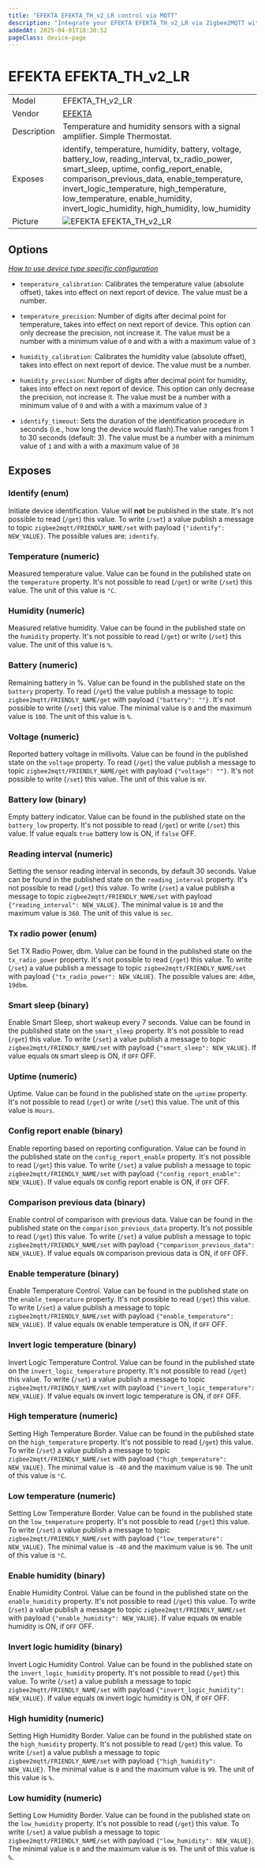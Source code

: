 ```yaml
---
title: "EFEKTA EFEKTA_TH_v2_LR control via MQTT"
description: "Integrate your EFEKTA EFEKTA_TH_v2_LR via Zigbee2MQTT with whatever smart home infrastructure you are using without the vendor's bridge or gateway."
addedAt: 2025-04-01T18:30:52
pageClass: device-page
---
```


<!-- !!!! -->
<!-- ATTENTION: This file is auto-generated through docgen! -->
<!-- You can only edit the "Notes"-Section between the two comment lines "Notes BEGIN" and "Notes END". -->
<!-- Do not use h1 or h2 heading within "## Notes"-Section. -->
<!-- !!!! -->

# EFEKTA EFEKTA_TH_v2_LR

|     |     |
|-----|-----|
| Model | EFEKTA_TH_v2_LR  |
| Vendor  | [EFEKTA](/supported-devices/#v=EFEKTA)  |
| Description | Temperature and humidity sensors with a signal amplifier. Simple Thermostat. |
| Exposes | identify, temperature, humidity, battery, voltage, battery_low, reading_interval, tx_radio_power, smart_sleep, uptime, config_report_enable, comparison_previous_data, enable_temperature, invert_logic_temperature, high_temperature, low_temperature, enable_humidity, invert_logic_humidity, high_humidity, low_humidity |
| Picture | ![EFEKTA EFEKTA_TH_v2_LR](https://www.zigbee2mqtt.io/images/devices/EFEKTA_TH_v2_LR.png) |


<!-- Notes BEGIN: You can edit here. Add "## Notes" headline if not already present. -->


<!-- Notes END: Do not edit below this line -->



## Options
*[How to use device type specific configuration](../guide/configuration/devices-groups.md#specific-device-options)*

* `temperature_calibration`: Calibrates the temperature value (absolute offset), takes into effect on next report of device. The value must be a number.

* `temperature_precision`: Number of digits after decimal point for temperature, takes into effect on next report of device. This option can only decrease the precision, not increase it. The value must be a number with a minimum value of `0` and with a with a maximum value of `3`

* `humidity_calibration`: Calibrates the humidity value (absolute offset), takes into effect on next report of device. The value must be a number.

* `humidity_precision`: Number of digits after decimal point for humidity, takes into effect on next report of device. This option can only decrease the precision, not increase it. The value must be a number with a minimum value of `0` and with a with a maximum value of `3`

* `identify_timeout`: Sets the duration of the identification procedure in seconds (i.e., how long the device would flash).The value ranges from 1 to 30 seconds (default: 3). The value must be a number with a minimum value of `1` and with a with a maximum value of `30`


## Exposes

### Identify (enum)
Initiate device identification.
Value will **not** be published in the state.
It's not possible to read (`/get`) this value.
To write (`/set`) a value publish a message to topic `zigbee2mqtt/FRIENDLY_NAME/set` with payload `{"identify": NEW_VALUE}`.
The possible values are: `identify`.

### Temperature (numeric)
Measured temperature value.
Value can be found in the published state on the `temperature` property.
It's not possible to read (`/get`) or write (`/set`) this value.
The unit of this value is `°C`.

### Humidity (numeric)
Measured relative humidity.
Value can be found in the published state on the `humidity` property.
It's not possible to read (`/get`) or write (`/set`) this value.
The unit of this value is `%`.

### Battery (numeric)
Remaining battery in %.
Value can be found in the published state on the `battery` property.
To read (`/get`) the value publish a message to topic `zigbee2mqtt/FRIENDLY_NAME/get` with payload `{"battery": ""}`.
It's not possible to write (`/set`) this value.
The minimal value is `0` and the maximum value is `100`.
The unit of this value is `%`.

### Voltage (numeric)
Reported battery voltage in millivolts.
Value can be found in the published state on the `voltage` property.
To read (`/get`) the value publish a message to topic `zigbee2mqtt/FRIENDLY_NAME/get` with payload `{"voltage": ""}`.
It's not possible to write (`/set`) this value.
The unit of this value is `mV`.

### Battery low (binary)
Empty battery indicator.
Value can be found in the published state on the `battery_low` property.
It's not possible to read (`/get`) or write (`/set`) this value.
If value equals `true` battery low is ON, if `false` OFF.

### Reading interval (numeric)
Setting the sensor reading interval in seconds, by default 30 seconds.
Value can be found in the published state on the `reading_interval` property.
It's not possible to read (`/get`) this value.
To write (`/set`) a value publish a message to topic `zigbee2mqtt/FRIENDLY_NAME/set` with payload `{"reading_interval": NEW_VALUE}`.
The minimal value is `10` and the maximum value is `360`.
The unit of this value is `sec`.

### Tx radio power (enum)
Set TX Radio Power, dbm.
Value can be found in the published state on the `tx_radio_power` property.
It's not possible to read (`/get`) this value.
To write (`/set`) a value publish a message to topic `zigbee2mqtt/FRIENDLY_NAME/set` with payload `{"tx_radio_power": NEW_VALUE}`.
The possible values are: `4dbm`, `19dbm`.

### Smart sleep (binary)
Enable Smart Sleep, short wakeup every 7 seconds.
Value can be found in the published state on the `smart_sleep` property.
It's not possible to read (`/get`) this value.
To write (`/set`) a value publish a message to topic `zigbee2mqtt/FRIENDLY_NAME/set` with payload `{"smart_sleep": NEW_VALUE}`.
If value equals `ON` smart sleep is ON, if `OFF` OFF.

### Uptime (numeric)
Uptime.
Value can be found in the published state on the `uptime` property.
It's not possible to read (`/get`) or write (`/set`) this value.
The unit of this value is `Hours`.

### Config report enable (binary)
Enable reporting based on reporting configuration.
Value can be found in the published state on the `config_report_enable` property.
It's not possible to read (`/get`) this value.
To write (`/set`) a value publish a message to topic `zigbee2mqtt/FRIENDLY_NAME/set` with payload `{"config_report_enable": NEW_VALUE}`.
If value equals `ON` config report enable is ON, if `OFF` OFF.

### Comparison previous data (binary)
Enable сontrol of comparison with previous data.
Value can be found in the published state on the `comparison_previous_data` property.
It's not possible to read (`/get`) this value.
To write (`/set`) a value publish a message to topic `zigbee2mqtt/FRIENDLY_NAME/set` with payload `{"comparison_previous_data": NEW_VALUE}`.
If value equals `ON` comparison previous data is ON, if `OFF` OFF.

### Enable temperature (binary)
Enable Temperature Control.
Value can be found in the published state on the `enable_temperature` property.
It's not possible to read (`/get`) this value.
To write (`/set`) a value publish a message to topic `zigbee2mqtt/FRIENDLY_NAME/set` with payload `{"enable_temperature": NEW_VALUE}`.
If value equals `ON` enable temperature is ON, if `OFF` OFF.

### Invert logic temperature (binary)
Invert Logic Temperature Control.
Value can be found in the published state on the `invert_logic_temperature` property.
It's not possible to read (`/get`) this value.
To write (`/set`) a value publish a message to topic `zigbee2mqtt/FRIENDLY_NAME/set` with payload `{"invert_logic_temperature": NEW_VALUE}`.
If value equals `ON` invert logic temperature is ON, if `OFF` OFF.

### High temperature (numeric)
Setting High Temperature Border.
Value can be found in the published state on the `high_temperature` property.
It's not possible to read (`/get`) this value.
To write (`/set`) a value publish a message to topic `zigbee2mqtt/FRIENDLY_NAME/set` with payload `{"high_temperature": NEW_VALUE}`.
The minimal value is `-40` and the maximum value is `90`.
The unit of this value is `°C`.

### Low temperature (numeric)
Setting Low Temperature Border.
Value can be found in the published state on the `low_temperature` property.
It's not possible to read (`/get`) this value.
To write (`/set`) a value publish a message to topic `zigbee2mqtt/FRIENDLY_NAME/set` with payload `{"low_temperature": NEW_VALUE}`.
The minimal value is `-40` and the maximum value is `90`.
The unit of this value is `°C`.

### Enable humidity (binary)
Enable Humidity Control.
Value can be found in the published state on the `enable_humidity` property.
It's not possible to read (`/get`) this value.
To write (`/set`) a value publish a message to topic `zigbee2mqtt/FRIENDLY_NAME/set` with payload `{"enable_humidity": NEW_VALUE}`.
If value equals `ON` enable humidity is ON, if `OFF` OFF.

### Invert logic humidity (binary)
Invert Logic Humidity Control.
Value can be found in the published state on the `invert_logic_humidity` property.
It's not possible to read (`/get`) this value.
To write (`/set`) a value publish a message to topic `zigbee2mqtt/FRIENDLY_NAME/set` with payload `{"invert_logic_humidity": NEW_VALUE}`.
If value equals `ON` invert logic humidity is ON, if `OFF` OFF.

### High humidity (numeric)
Setting High Humidity Border.
Value can be found in the published state on the `high_humidity` property.
It's not possible to read (`/get`) this value.
To write (`/set`) a value publish a message to topic `zigbee2mqtt/FRIENDLY_NAME/set` with payload `{"high_humidity": NEW_VALUE}`.
The minimal value is `0` and the maximum value is `99`.
The unit of this value is `%`.

### Low humidity (numeric)
Setting Low Humidity Border.
Value can be found in the published state on the `low_humidity` property.
It's not possible to read (`/get`) this value.
To write (`/set`) a value publish a message to topic `zigbee2mqtt/FRIENDLY_NAME/set` with payload `{"low_humidity": NEW_VALUE}`.
The minimal value is `0` and the maximum value is `99`.
The unit of this value is `%`.


